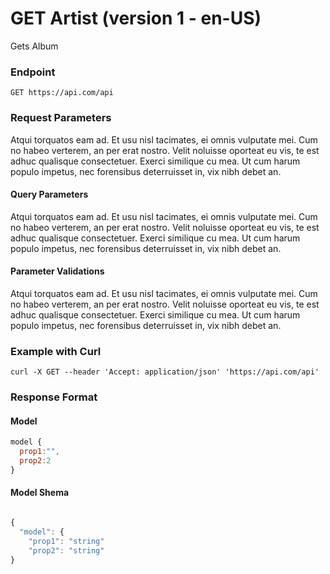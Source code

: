 # GET Artist (version 1 - en-US)
Gets Album


### Endpoint
```
GET https://api.com/api
```

### Request Parameters
Atqui torquatos eam ad. Et usu nisl tacimates, ei omnis vulputate mei. Cum no habeo verterem, an per erat nostro. Velit noluisse oporteat eu vis, te est adhuc qualisque consectetuer. Exerci similique cu mea. Ut cum harum populo impetus, nec forensibus deterruisset in, vix nibh debet an.
#### Query Parameters
Atqui torquatos eam ad. Et usu nisl tacimates, ei omnis vulputate mei. Cum no habeo verterem, an per erat nostro. Velit noluisse oporteat eu vis, te est adhuc qualisque consectetuer. Exerci similique cu mea. Ut cum harum populo impetus, nec forensibus deterruisset in, vix nibh debet an.
#### Parameter Validations
Atqui torquatos eam ad. Et usu nisl tacimates, ei omnis vulputate mei. Cum no habeo verterem, an per erat nostro. Velit noluisse oporteat eu vis, te est adhuc qualisque consectetuer. Exerci similique cu mea. Ut cum harum populo impetus, nec forensibus deterruisset in, vix nibh debet an.

### Example with Curl
``` curl
curl -X GET --header 'Accept: application/json' 'https://api.com/api'
```

### Response Format

#### Model

``` js
model {
  prop1:"",
  prop2:2
}
```

#### Model Shema

``` js

{
  "model": {
    "prop1": "string"
    "prop2": "string"
}
```

